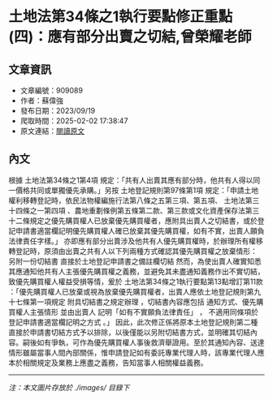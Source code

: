 # 土地法第34條之1執行要點修正重點(四)：應有部分出賣之切結,曾榮耀老師

## 文章資訊
- 文章編號：909089
- 作者：蘇偉強
- 發布日期：2023/09/19
- 爬取時間：2025-02-02 17:38:47
- 原文連結：[閱讀原文](https://real-estate.get.com.tw/Columns/detail.aspx?no=909089)

## 內文
根據
土地法第34條之1第4項
規定：「共有人出賣其應有部分時，他共有人得以同一價格共同或單獨優先承購。」另按
土地登記規則第97條第1項
規定：「申請土地權利移轉登記時，依民法物權編施行法第八條之五第三項、第五項、
土地法第三十四條之一第四項
、農地重劃條例第五條第二款、第三款或文化資產保存法第三十二條規定之優先購買權人已放棄優先購買權者，應附具出賣人之切結書，或於登記申請書適當欄記明優先購買權人確已放棄其優先購買權，如有不實，出賣人願負法律責任字樣。」
亦即應有部分出賣涉及他共有人優先購買權時，於辦理所有權移轉登記時，原須由出賣之共有人以下列兩種方式確認其優先購買權之放棄情形：
另附一份切結書
直接於土地登記申請書之備註欄切結
然而，為使出賣人確實知悉其應通知他共有人主張優先購買權之義務，並避免其未盡通知義務作出不實切結，致優先購買權人權益受損等情，爰於
土地法第34條之1執行要點第13點增訂第11款
：「優先購買權人已放棄或視為放棄優先購買權者，出賣人應依土地登記規則第九十七條第一項規定
附具切結書之規定辦理
，切結書內容應包括
通知方式、優先購買權人主張情形
並由出賣人
記明「如有不實願負法律責任」
，
不適用同條項於登記申請書適當欄記明之方式
。」
因此，此次修正係將原本土地登記規則第二種直接於申請書切結方式予以排除，以後僅能以另附切結書方式，並明確其切結內容。嗣後如有爭執，可作為優先購買權人事後救濟舉證用。至於其通知內容、送達情形雖屬當事人間內部關係，惟申請登記如有委託專業代理人時，該專業代理人應本於相關規定及業務上應盡之義務，告知當事人相關權益義務。

---
*注：本文圖片存放於 ./images/ 目錄下*
